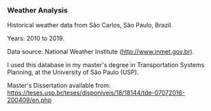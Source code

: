 ### Weather Analysis
Historical weather data from São Carlos, São Paulo, Brazil.

Years: 2010 to 2019.

Data source: National Weather Institute (http://www.inmet.gov.br).

I used this database in my master's degree in Transportation Systems Planning, at the University of São Paulo (USP).

Master's Dissertation available from: https://teses.usp.br/teses/disponiveis/18/18144/tde-07072016-200409/en.php
